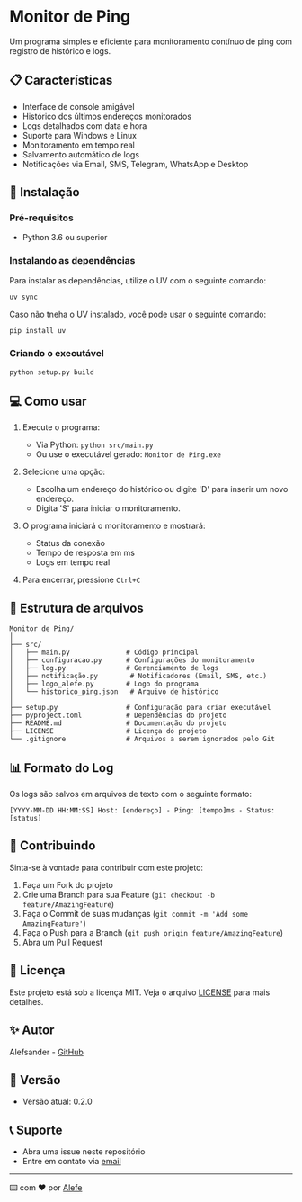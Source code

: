 # Monitor de Ping

Um programa simples e eficiente para monitoramento contínuo de ping com registro de histórico e logs.

## 📋 Características

- Interface de console amigável
- Histórico dos últimos endereços monitorados
- Logs detalhados com data e hora
- Suporte para Windows e Linux
- Monitoramento em tempo real
- Salvamento automático de logs
- Notificações via Email, SMS, Telegram, WhatsApp e Desktop

## 🚀 Instalação

### Pré-requisitos

- Python 3.6 ou superior


### Instalando as dependências
Para instalar as dependências, utilize o UV com o seguinte comando:

```bash
uv sync
```

Caso não tneha o UV instalado, você pode usar o seguinte comando:

```bash
pip install uv
```


### Criando o executável

```bash
python setup.py build
```

## 💻 Como usar

1. Execute o programa:
   - Via Python: `python src/main.py`
   - Ou use o executável gerado: `Monitor de Ping.exe`

2. Selecione uma opção:
   - Escolha um endereço do histórico ou digite 'D' para inserir um novo endereço.
   - Digita 'S' para iniciar o monitoramento.

3. O programa iniciará o monitoramento e mostrará:
   - Status da conexão
   - Tempo de resposta em ms
   - Logs em tempo real

4. Para encerrar, pressione `Ctrl+C`

## 📁 Estrutura de arquivos

```
Monitor de Ping/
│
├── src/
│   ├── main.py              # Código principal
│   ├── configuracao.py      # Configurações do monitoramento
│   ├── log.py               # Gerenciamento de logs
│   ├── notificação.py        # Notificadores (Email, SMS, etc.)
│   ├── logo_alefe.py        # Logo do programa
│   └── historico_ping.json   # Arquivo de histórico
│
├── setup.py                 # Configuração para criar executável
├── pyproject.toml           # Dependências do projeto
├── README.md                # Documentação do projeto
├── LICENSE                  # Licença do projeto
└── .gitignore               # Arquivos a serem ignorados pelo Git
```

## 📊 Formato do Log

Os logs são salvos em arquivos de texto com o seguinte formato:
```
[YYYY-MM-DD HH:MM:SS] Host: [endereço] - Ping: [tempo]ms - Status: [status]

```

## 🤝 Contribuindo

Sinta-se à vontade para contribuir com este projeto:

1. Faça um Fork do projeto
2. Crie uma Branch para sua Feature (`git checkout -b feature/AmazingFeature`)
3. Faça o Commit de suas mudanças (`git commit -m 'Add some AmazingFeature'`)
4. Faça o Push para a Branch (`git push origin feature/AmazingFeature`)
5. Abra um Pull Request

## 📝 Licença

Este projeto está sob a licença MIT. Veja o arquivo [LICENSE](LICENSE) para mais detalhes.

## ✨ Autor

Alefsander - [GitHub](https://github.com/alefsanderribeiro)

## 🔄 Versão

- Versão atual: 0.2.0

## 📞 Suporte

- Abra uma issue neste repositório
- Entre em contato via [email](alefsander.pvh14@gmail.com)

---
⌨️ com ❤️ por [Alefe](https://github.com/alefsanderribeiro)


